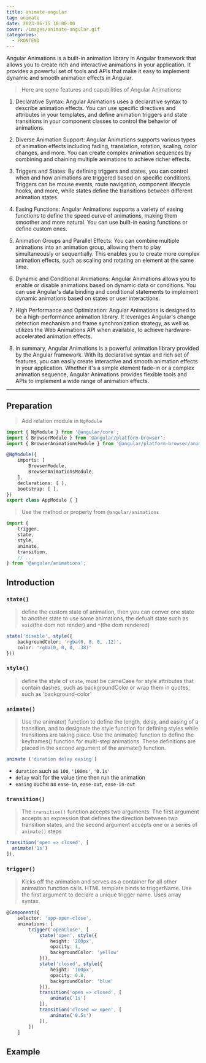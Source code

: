 ```yaml
---
title: animate-angular
tag: animate
date: 2023-06-15 10:00:00
cover: /images/animate-angular.gif
categories:
  - FRONTEND
---
```

Angular Animations is a built-in animation library in Angular framework that allows you to create rich and interactive animations in your application. It provides a powerful set of tools and APIs that make it easy to implement dynamic and smooth animation effects in Angular.

> Here are some features and capabilities of Angular Animations:

1. Declarative Syntax: Angular Animations uses a declarative syntax to describe animation effects. You can use specific directives and attributes in your templates, and define animation triggers and state transitions in your component classes to control the behavior of animations.

1. Diverse Animation Support: Angular Animations supports various types of animation effects including fading, translation, rotation, scaling, color changes, and more. You can create complex animation sequences by combining and chaining multiple animations to achieve richer effects.

1. Triggers and States: By defining triggers and states, you can control when and how animations are triggered based on specific conditions. Triggers can be mouse events, route navigation, component lifecycle hooks, and more, while states define the transitions between different animation states.

1. Easing Functions: Angular Animations supports a variety of easing functions to define the speed curve of animations, making them smoother and more natural. You can use built-in easing functions or define custom ones.

1. Animation Groups and Parallel Effects: You can combine multiple animations into an animation group, allowing them to play simultaneously or sequentially. This enables you to create more complex animation effects, such as scaling and rotating an element at the same time.

1. Dynamic and Conditional Animations: Angular Animations allows you to enable or disable animations based on dynamic data or conditions. You can use Angular's data binding and conditional statements to implement dynamic animations based on states or user interactions.

1. High Performance and Optimization: Angular Animations is designed to be a high-performance animation library. It leverages Angular's change detection mechanism and frame synchronization strategy, as well as utilizes the Web Animations API when available, to achieve hardware-accelerated animation effects.

1. In summary, Angular Animations is a powerful animation library provided by the Angular framework. With its declarative syntax and rich set of features, you can easily create interactive and smooth animation effects in your application. Whether it's a simple element fade-in or a complex animation sequence, Angular Animations provides flexible tools and APIs to implement a wide range of animation effects.

---

## Preparation

> Add relation module in `NgModule`
```typescript
import { NgModule } from '@angular/core';
import { BrowserModule } from '@angular/platform-browser';
import { BrowserAnimationsModule } from '@angular/platform-browser/animations';

@NgModule({
    imports: [
        BrowserModule,
        BrowserAnimationsModule,
    ],
    declarations: [ ],
    bootstrap: [ ],
})
export class AppModule { }
```

> Use the method or property from `@angular/animations`
```typescript
import {
    trigger,
    state,
    style,
    animate,
    transition,
    // ...
} from '@angular/animations';
```

## Introduction

### `state()`
> define the custom state of animation, then you can conver one state to another state to use some animations, the defualt state such as `void`(the dom not render) and `*`(the dom rendered)
```typescript
state('disable', style({
    backgroundColor: 'rgba(0, 0, 0, .12)',
    color: 'rgba(0, 0, 0, .38)'
}))
```

### `style()`
> define the style of `state`, must be cameCase for style attributes that contain dashes, such as backgroundColor or wrap them in quotes, such as 'background-color'

### `animate()`
> Use the animate() function to define the length, delay, and easing of a transition, and to designate the style function for defining styles while transitions are taking place. Use the animate() function to define the keyframes() function for multi-step animations. These definitions are placed in the second argument of the animate() function.
```typescript
animate ('duration delay easing')
```
- `duration` such as `100`, `'100ms'`, `'0.1s'`
- `delay` wait for the value time then run the animation
- `easing` suche as `ease-in`, `ease-out`, `ease-in-out`

### `transition()`
> The `transition()` function accepts two arguments: The first argument accepts an expression that defines the direction between two transition states, and the second argument accepts one or a series of `animate()` steps
```typescript
transition('open => closed', [
  animate('1s')
]),
```

### `trigger()`
> Kicks off the animation and serves as a container for all other animation function calls. HTML template binds to triggerName. Use the first argument to declare a unique trigger name. Uses array syntax.
```typescript 
@Component({
    selector: 'app-open-close',
    animations: [
        trigger('openClose', [
            state('open', style({
                height: '200px',
                opacity: 1,
                backgroundColor: 'yellow'
            })),
            state('closed', style({
                height: '100px',
                opacity: 0.8,
                backgroundColor: 'blue'
            })),
            transition('open => closed', [
                animate('1s')
            ]),
            transition('closed => open', [
                animate('0.5s')
            ]),
        ])
    ]
```

## Example
